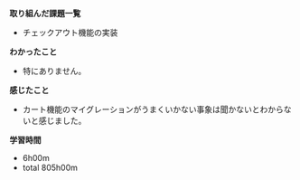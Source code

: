 **取り組んだ課題一覧**
* チェックアウト機能の実装

**わかったこと**
* 特にありません。
  
**感じたこと**
* カート機能のマイグレーションがうまくいかない事象は聞かないとわからないと感じました。

**学習時間**
* 6h00m
 * total 805h00m
